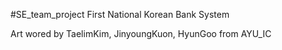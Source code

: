 #SE_team_project
First National Korean Bank System

Art wored by TaelimKim, JinyoungKuon, HyunGoo from AYU_IC
